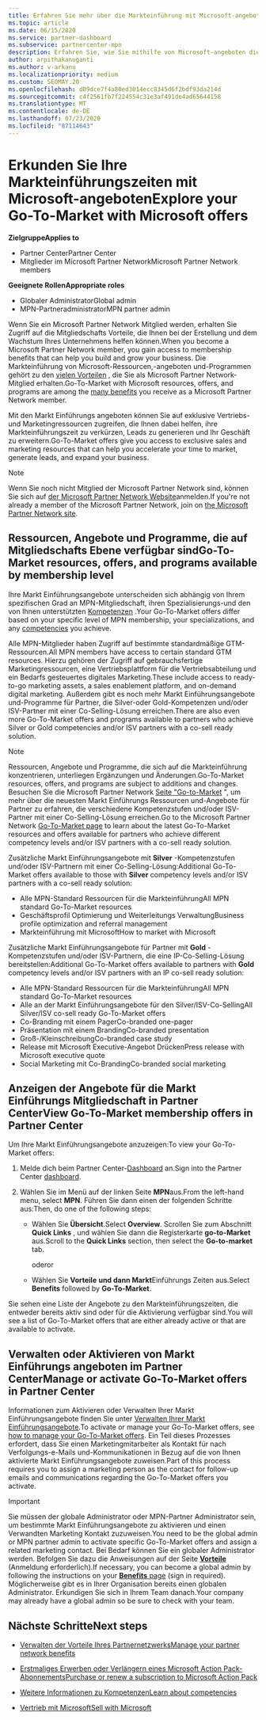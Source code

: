 ```yaml
---
title: Erfahren Sie mehr über die Markteinführung mit Microsoft-angeboten
ms.topic: article
ms.date: 06/15/2020
ms.service: partner-dashboard
ms.subservice: partnercenter-mpn
description: Erfahren Sie, wie Sie mithilfe von Microsoft-angeboten die Markteinführungszeit beschleunigen, Leads generieren und Ihr Unternehmen erweitern können.
author: arpithakanuganti
ms.author: v-arkanu
ms.localizationpriority: medium
ms.custom: SEOMAY.20
ms.openlocfilehash: d09dce7f4a80ed3014ecc8345d6f2bdf93da214d
ms.sourcegitcommit: c4f2561fb7f224554c31e3af491de4ad65644158
ms.translationtype: MT
ms.contentlocale: de-DE
ms.lasthandoff: 07/23/2020
ms.locfileid: "87114643"
---
```

# <a name="explore-your-go-to-market-with-microsoft-offers"></a><span data-ttu-id="1983d-103">Erkunden Sie Ihre Markteinführungszeiten mit Microsoft-angeboten</span><span class="sxs-lookup"><span data-stu-id="1983d-103">Explore your Go-To-Market with Microsoft offers</span></span>

<span data-ttu-id="1983d-104">**Zielgruppe**</span><span class="sxs-lookup"><span data-stu-id="1983d-104">**Applies to**</span></span>

- <span data-ttu-id="1983d-105">Partner Center</span><span class="sxs-lookup"><span data-stu-id="1983d-105">Partner Center</span></span>
- <span data-ttu-id="1983d-106">Mitglieder im Microsoft Partner Network</span><span class="sxs-lookup"><span data-stu-id="1983d-106">Microsoft Partner Network members</span></span>

<span data-ttu-id="1983d-107">**Geeignete Rollen**</span><span class="sxs-lookup"><span data-stu-id="1983d-107">**Appropriate roles**</span></span>

- <span data-ttu-id="1983d-108">Globaler Administrator</span><span class="sxs-lookup"><span data-stu-id="1983d-108">Global admin</span></span>
- <span data-ttu-id="1983d-109">MPN-Partneradministrator</span><span class="sxs-lookup"><span data-stu-id="1983d-109">MPN partner admin</span></span>

<span data-ttu-id="1983d-110">Wenn Sie ein Microsoft Partner Network Mitglied werden, erhalten Sie Zugriff auf die Mitgliedschafts Vorteile, die Ihnen bei der Erstellung und dem Wachstum Ihres Unternehmens helfen können.</span><span class="sxs-lookup"><span data-stu-id="1983d-110">When you become a Microsoft Partner Network member, you gain access to membership benefits that can help you build and grow your business.</span></span> <span data-ttu-id="1983d-111">Die Markteinführung von Microsoft-Ressourcen,-angeboten und-Programmen gehört zu den [vielen Vorteilen](https://partner.microsoft.com/manage-your-partner-network-benefits) , die Sie als Microsoft Partner Network-Mitglied erhalten.</span><span class="sxs-lookup"><span data-stu-id="1983d-111">Go-To-Market with Microsoft resources, offers, and programs are among the [many benefits](https://partner.microsoft.com/manage-your-partner-network-benefits) you receive as a Microsoft Partner Network member.</span></span>

<span data-ttu-id="1983d-112">Mit den Markt Einführungs angeboten können Sie auf exklusive Vertriebs-und Marketingressourcen zugreifen, die Ihnen dabei helfen, ihre Markteinführungszeit zu verkürzen, Leads zu generieren und Ihr Geschäft zu erweitern.</span><span class="sxs-lookup"><span data-stu-id="1983d-112">Go-To-Market offers give you access to exclusive sales and marketing resources that can help you accelerate your time to market, generate leads, and expand your business.</span></span>

>[!NOTE]
><span data-ttu-id="1983d-113">Wenn Sie noch nicht Mitglied der Microsoft Partner Network sind, können Sie sich auf [der Microsoft Partner Network Website](https://partner.microsoft.com/membership)anmelden.</span><span class="sxs-lookup"><span data-stu-id="1983d-113">If you're not already a member of the Microsoft Partner Network, join on [the Microsoft Partner Network site](https://partner.microsoft.com/membership).</span></span>

## <a name="go-to-market-resources-offers-and-programs-available-by-membership-level"></a><span data-ttu-id="1983d-114">Ressourcen, Angebote und Programme, die auf Mitgliedschafts Ebene verfügbar sind</span><span class="sxs-lookup"><span data-stu-id="1983d-114">Go-To-Market resources, offers, and programs available by membership level</span></span>

<span data-ttu-id="1983d-115">Ihre Markt Einführungsangebote unterscheiden sich abhängig von Ihrem spezifischen Grad an MPN-Mitgliedschaft, ihren Spezialisierungs-und den von Ihnen unterstützten [Kompetenzen](learn-about-competencies.md) .</span><span class="sxs-lookup"><span data-stu-id="1983d-115">Your Go-To-Market offers differ based on your specific level of MPN membership, your specializations, and any [competencies](learn-about-competencies.md) you achieve.</span></span>

<span data-ttu-id="1983d-116">Alle MPN-Mitglieder haben Zugriff auf bestimmte standardmäßige GTM-Ressourcen.</span><span class="sxs-lookup"><span data-stu-id="1983d-116">All MPN members have access to certain standard GTM resources.</span></span> <span data-ttu-id="1983d-117">Hierzu gehören der Zugriff auf gebrauchsfertige Marketingressourcen, eine Vertriebsplattform für die Vertriebsabteilung und ein Bedarfs gesteuertes digitales Marketing.</span><span class="sxs-lookup"><span data-stu-id="1983d-117">These include access to ready-to-go marketing assets, a sales enablement platform, and on-demand digital marketing.</span></span> <span data-ttu-id="1983d-118">Außerdem gibt es noch mehr Markt Einführungsangebote und-Programme für Partner, die Silver-oder Gold-Kompetenzen und/oder ISV-Partner mit einer Co-Selling-Lösung erreichen.</span><span class="sxs-lookup"><span data-stu-id="1983d-118">There are also even more Go-To-Market offers and programs available to partners who achieve Silver or Gold competencies and/or ISV partners with a co-sell ready solution.</span></span>

>[!NOTE]
><span data-ttu-id="1983d-119">Ressourcen, Angebote und Programme, die sich auf die Markteinführung konzentrieren, unterliegen Ergänzungen und Änderungen.</span><span class="sxs-lookup"><span data-stu-id="1983d-119">Go-To-Market resources, offers, and programs are subject to additions and changes.</span></span> <span data-ttu-id="1983d-120">Besuchen Sie die Microsoft Partner Network [Seite "Go-to-Market](https://partner.microsoft.com/membership/go-to-market) ", um mehr über die neuesten Markt Einführungs Ressourcen und-Angebote für Partner zu erfahren, die verschiedene Kompetenzstufen und/oder ISV-Partner mit einer Co-Selling-Lösung erreichen.</span><span class="sxs-lookup"><span data-stu-id="1983d-120">Go to the Microsoft Partner Network [Go-To-Market page](https://partner.microsoft.com/membership/go-to-market) to learn about the latest Go-To-Market resources and offers available for partners who achieve different competency levels and/or ISV partners with a co-sell ready solution.</span></span>

<span data-ttu-id="1983d-121">Zusätzliche Markt Einführungsangebote mit **Silver** -Kompetenzstufen und/oder ISV-Partnern mit einer Co-Selling-Lösung:</span><span class="sxs-lookup"><span data-stu-id="1983d-121">Additional Go-To-Market offers available to those with **Silver** competency levels and/or ISV partners with a co-sell ready solution:</span></span>

- <span data-ttu-id="1983d-122">Alle MPN-Standard Ressourcen für die Markteinführung</span><span class="sxs-lookup"><span data-stu-id="1983d-122">All MPN standard Go-To-Market resources</span></span>
- <span data-ttu-id="1983d-123">Geschäftsprofil Optimierung und Weiterleitungs Verwaltung</span><span class="sxs-lookup"><span data-stu-id="1983d-123">Business profile optimization and referral management</span></span>
- <span data-ttu-id="1983d-124">Markteinführung mit Microsoft</span><span class="sxs-lookup"><span data-stu-id="1983d-124">How to market with Microsoft</span></span>

<span data-ttu-id="1983d-125">Zusätzliche Markt Einführungsangebote für Partner mit **Gold** -Kompetenzstufen und/oder ISV-Partnern, die eine IP-Co-Selling-Lösung bereitstellen:</span><span class="sxs-lookup"><span data-stu-id="1983d-125">Additional Go-To-Market offers available to partners with **Gold** competency levels and/or ISV partners with an IP co-sell ready solution:</span></span>

- <span data-ttu-id="1983d-126">Alle MPN-Standard Ressourcen für die Markteinführung</span><span class="sxs-lookup"><span data-stu-id="1983d-126">All MPN standard Go-To-Market resources</span></span>
- <span data-ttu-id="1983d-127">Alle an der Markt Einführungsangebote für den Silver/ISV-Co-Selling</span><span class="sxs-lookup"><span data-stu-id="1983d-127">All Silver/ISV co-sell ready Go-To-Market offers</span></span>
- <span data-ttu-id="1983d-128">Co-Branding mit einem Pager</span><span class="sxs-lookup"><span data-stu-id="1983d-128">Co-branded one-pager</span></span>
- <span data-ttu-id="1983d-129">Präsentation mit einem Branding</span><span class="sxs-lookup"><span data-stu-id="1983d-129">Co-branded presentation</span></span>
- <span data-ttu-id="1983d-130">Groß-/Kleinschreibung</span><span class="sxs-lookup"><span data-stu-id="1983d-130">Co-branded case study</span></span>
- <span data-ttu-id="1983d-131">Release mit Microsoft Executive-Angebot Drücken</span><span class="sxs-lookup"><span data-stu-id="1983d-131">Press release with Microsoft executive quote</span></span>
- <span data-ttu-id="1983d-132">Social Marketing mit Co-Branding</span><span class="sxs-lookup"><span data-stu-id="1983d-132">Co-branded social marketing</span></span>

## <a name="view-go-to-market-membership-offers-in-partner-center"></a><span data-ttu-id="1983d-133">Anzeigen der Angebote für die Markt Einführungs Mitgliedschaft in Partner Center</span><span class="sxs-lookup"><span data-stu-id="1983d-133">View Go-To-Market membership offers in Partner Center</span></span>

<span data-ttu-id="1983d-134">Um Ihre Markt Einführungsangebote anzuzeigen:</span><span class="sxs-lookup"><span data-stu-id="1983d-134">To view your Go-To-Market offers:</span></span>

1. <span data-ttu-id="1983d-135">Melde dich beim Partner Center-[Dashboard](https://partner.microsoft.com/dashboard) an.</span><span class="sxs-lookup"><span data-stu-id="1983d-135">Sign into the Partner Center [dashboard](https://partner.microsoft.com/dashboard).</span></span>

2. <span data-ttu-id="1983d-136">Wählen Sie im Menü auf der linken Seite **MPN**aus.</span><span class="sxs-lookup"><span data-stu-id="1983d-136">From the left-hand menu, select **MPN**.</span></span> <span data-ttu-id="1983d-137">Führen Sie dann einen der folgenden Schritte aus:</span><span class="sxs-lookup"><span data-stu-id="1983d-137">Then, do one of the following steps:</span></span>

   - <span data-ttu-id="1983d-138">Wählen Sie **Übersicht**.</span><span class="sxs-lookup"><span data-stu-id="1983d-138">Select **Overview**.</span></span> <span data-ttu-id="1983d-139">Scrollen Sie zum Abschnitt **Quick Links** , und wählen Sie dann die Registerkarte **go-to-Market** aus.</span><span class="sxs-lookup"><span data-stu-id="1983d-139">Scroll to the **Quick Links** section, then select the **Go-to-market** tab.</span></span>

     <span data-ttu-id="1983d-140">oder</span><span class="sxs-lookup"><span data-stu-id="1983d-140">or</span></span>

   - <span data-ttu-id="1983d-141">Wählen Sie **Vorteile** **und dann Markt**Einführungs Zeiten aus.</span><span class="sxs-lookup"><span data-stu-id="1983d-141">Select **Benefits** followed by **Go-To-Market**.</span></span>

<span data-ttu-id="1983d-142">Sie sehen eine Liste der Angebote zu den Markteinführungszeiten, die entweder bereits aktiv sind oder für die Aktivierung verfügbar sind.</span><span class="sxs-lookup"><span data-stu-id="1983d-142">You will see a list of Go-To-Market offers that are either already active or that are available to activate.</span></span>

## <a name="manage-or-activate-go-to-market-offers-in-partner-center"></a><span data-ttu-id="1983d-143">Verwalten oder Aktivieren von Markt Einführungs angeboten im Partner Center</span><span class="sxs-lookup"><span data-stu-id="1983d-143">Manage or activate Go-To-Market offers in Partner Center</span></span>

<span data-ttu-id="1983d-144">Informationen zum Aktivieren oder Verwalten Ihrer Markt Einführungsangebote finden Sie unter [Verwalten Ihrer Markt Einführungsangebote](manage-your-partner-network-benefits.md#manage-go-to-market-offers).</span><span class="sxs-lookup"><span data-stu-id="1983d-144">To activate or manage your Go-To-Market offers, see [how to manage your Go-To-Market offers](manage-your-partner-network-benefits.md#manage-go-to-market-offers).</span></span> <span data-ttu-id="1983d-145">Ein Teil dieses Prozesses erfordert, dass Sie einen Marketingmitarbeiter als Kontakt für nach Verfolgungs-e-Mails und-Kommunikationen in Bezug auf die von Ihnen aktivierte Markt Einführungsangebote zuweisen.</span><span class="sxs-lookup"><span data-stu-id="1983d-145">Part of this process requires you to assign a marketing person as the contact for follow-up emails and communications regarding the Go-To-Market offers you activate.</span></span>

>[!IMPORTANT]
><span data-ttu-id="1983d-146">Sie müssen der globale Administrator oder MPN-Partner Administrator sein, um bestimmte Markt Einführungsangebote zu aktivieren und einen Verwandten Marketing Kontakt zuzuweisen.</span><span class="sxs-lookup"><span data-stu-id="1983d-146">You need to be the global admin or MPN partner admin to activate specific Go-To-Market offers and assign a related marketing contact.</span></span> <span data-ttu-id="1983d-147">Bei Bedarf können Sie ein globaler Administrator werden. Befolgen Sie dazu die Anweisungen auf der Seite [**Vorteile**](https://partnercenter.microsoft.com/pcv/partnership/benefits) (Anmeldung erforderlich).</span><span class="sxs-lookup"><span data-stu-id="1983d-147">If necessary, you can become a global admin by following the instructions on your [**Benefits** page](https://partnercenter.microsoft.com/pcv/partnership/benefits) (sign in required).</span></span> <span data-ttu-id="1983d-148">Möglicherweise gibt es in Ihrer Organisation bereits einen globalen Administrator. Erkundigen Sie sich in Ihrem Team danach.</span><span class="sxs-lookup"><span data-stu-id="1983d-148">Your company may already have a global admin so be sure to check with your team.</span></span>

## <a name="next-steps"></a><span data-ttu-id="1983d-149">Nächste Schritte</span><span class="sxs-lookup"><span data-stu-id="1983d-149">Next steps</span></span>

- [<span data-ttu-id="1983d-150">Verwalten der Vorteile Ihres Partnernetzwerks</span><span class="sxs-lookup"><span data-stu-id="1983d-150">Manage your partner network benefits</span></span>](manage-your-partner-network-benefits.md)

- [<span data-ttu-id="1983d-151">Erstmaliges Erwerben oder Verlängern eines Microsoft Action Pack-Abonnements</span><span class="sxs-lookup"><span data-stu-id="1983d-151">Purchase or renew a subscription to Microsoft Action Pack</span></span>](mpn-get-action-pack.md)

- [<span data-ttu-id="1983d-152">Weitere Informationen zu Kompetenzen</span><span class="sxs-lookup"><span data-stu-id="1983d-152">Learn about competencies</span></span>](learn-about-competencies.md)

- [<span data-ttu-id="1983d-153">Vertrieb mit Microsoft</span><span class="sxs-lookup"><span data-stu-id="1983d-153">Sell with Microsoft</span></span>](https://partner.microsoft.com/membership/sell-with-microsoft)
